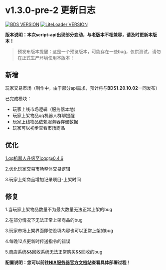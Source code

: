# v1.3.0-pre-2 更新日志

[![BDS VERSION](https://img.shields.io/badge/BDS-1.20.10.02-green?style=for-the-badge&logo=appveyor)](https://www.minecraft.net/en-us/download/server/bedrock)
[![LiteLoader VERSION](https://img.shields.io/badge/LiteLoader-2.14.1-green?style=for-the-badge&logo=appveyor)](https://github.com/LiteLDev/LiteLoaderBDS/releases/)

**版本说明：本次script-api出现部分变动，与老版本不相兼容，请及时更新本版本！**

> 预发布版本提醒：这是一个预览版本，可能存在一些bug，仅供测试，请勿在正式生产环境使用本版本！

## 新增

玩家交易市场（制作中，由于部分api需求，预计将与**BDS1.20.10.02**一同发布）

已完成模块：

- 玩家上线市场逻辑（服务器本地）
- 玩家上架物品qq机器人群聊提醒
- 玩家上线物品依赖服务器存储数据
- 玩家可以初步查看市场商品

## 优化

1.qq机器人升级至icqq@0.4.6

2.优化玩家交易市场整体交易逻辑

3.玩家上架商品增加记录项目-上架时间

## 修复

1.当玩家上架物品数量不为最大数量无法正常上架的bug

2.在部分情况下无法正常上架商品的bug

3.玩家市场上架界面即使没填内容也可以正常上架的bug

4.每晚12点更新时传送指令的错误

5.商店系统&&回收系统无法正常购买&&回收的bug

**配置说明：您可以前往[NIA服务器官方文档站](https://docs.mcnia.top/zh-CN/deploy.html)查看具体部署过程！**

